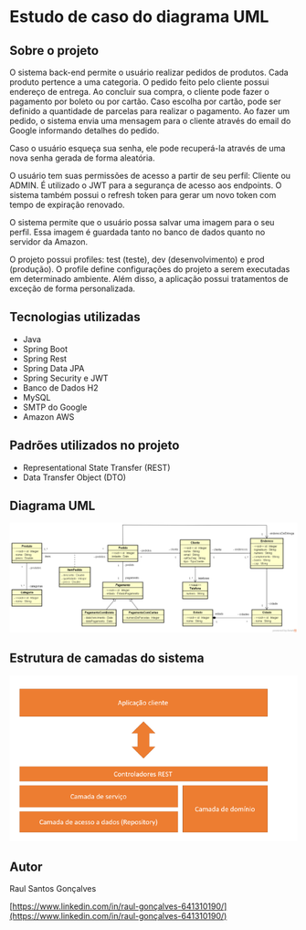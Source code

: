 # Estudo de caso do diagrama UML

## Sobre o projeto
O sistema back-end permite o usuário realizar pedidos de produtos. Cada produto pertence a uma categoria. O pedido feito pelo cliente
possui endereço de entrega. Ao concluir sua compra, o cliente pode fazer o  pagamento por boleto ou por cartão. Caso escolha por cartão, 
pode ser definido a quantidade de parcelas para realizar o
pagamento. Ao fazer um pedido, o sistema envia uma mensagem para o cliente através do email do Google informando detalhes do pedido.

Caso o usuário esqueça sua senha, ele pode recuperá-la através de uma nova senha gerada de forma aleatória.

O usuário tem suas permissões de acesso a partir de seu perfil: Cliente ou ADMIN. É utilizado o JWT para a segurança de acesso 
aos endpoints. O sistema também possui o refresh token para gerar um novo token com tempo de expiração renovado.

O sistema permite que o usuário possa salvar uma imagem para o seu perfil. Essa imagem é guardada tanto no banco de dados quanto
no servidor da Amazon.

O projeto possui profiles: test (teste), dev (desenvolvimento) e prod (produção). 
O profile define configurações do projeto a serem executadas em determinado ambiente. Além disso, a aplicação possui tratamentos de
exceção de forma personalizada.

## Tecnologias utilizadas
* Java
* Spring Boot
* Spring Rest
* Spring Data JPA
* Spring Security e JWT
* Banco de Dados H2
* MySQL
* SMTP do Google
* Amazon AWS

## Padrões utilizados no projeto
* Representational State Transfer (REST)
* Data Transfer Object (DTO)

## Diagrama UML
![Diagrama UML](imagens_sistema/diagrama.png)

## Estrutura de camadas do sistema
![Estrutura das camadas](imagens_sistema/estrutura_camadas.png)

## Autor
Raul Santos Gonçalves

[https://www.linkedin.com/in/raul-gonçalves-641310190/](https://www.linkedin.com/in/raul-gonçalves-641310190/)
